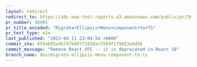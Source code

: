 ```yaml
---
layout: redirect
redirect_to: https://a8c-woo-test-reports.s3.amazonaws.com/public/pr/36405/e2e/index.html
pr_number: 36405
pr_title_encoded: "Migrate+Ellipsis+Menu+component+to+TS"
pr_test_type: e2e
last_published: "2023-04-11 23:04:54 +0000"
commit_sha: 659ab05e4b747bd9772430ac5564f179d23add56
commit_message: "Remove React.VFC -- it is deprecated in React 18"
branch_name: dev/migrate-ellipsis-menu-component-to-ts
---
```

